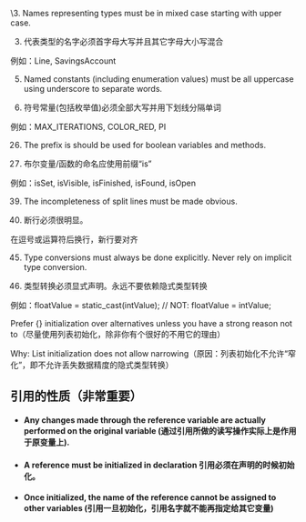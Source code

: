 \3. Names representing types must be in mixed case starting with upper case.

3. 代表类型的名字必须首字母大写并且其它字母大小写混合

例如：Line, SavingsAccount



5. Named constants (including enumeration values) must be all uppercase using underscore to separate words.

5. 符号常量(包括枚举值)必须全部大写并用下划线分隔单词

例如：MAX_ITERATIONS, COLOR_RED, PI



26. The prefix is should be used for boolean variables and methods.

26. 布尔变量/函数的命名应使用前缀“is”

例如：isSet, isVisible, isFinished, isFound, isOpen

 

39. The incompleteness of split lines must be made obvious.

39. 断行必须很明显。

在逗号或运算符后换行，新行要对齐



45. Type conversions must always be done explicitly. Never rely on implicit type conversion.

45. 类型转换必须显式声明。永远不要依赖隐式类型转换

例如：floatValue = static_cast<float>(intValue); // NOT: floatValue = intValue;

 Prefer {} initialization over alternatives unless you have a strong reason not to（尽量使用列表初始化，除非你有个很好的不用它的理由）

Why: List initialization does not allow narrowing（原因：列表初始化不允许“窄化”，即不允许丢失数据精度的隐式类型转换）

## 引用的性质（非常重要）

- #### Any changes made through the reference variable are actually performed on the original variable (通过引用所做的读写操作实际上是作用于原变量上).

- #### A reference must be initialized in declaration 引用必须在声明的时候初始化。

- #### Once initialized, the name of the reference cannot be assigned to other variables (引用一旦初始化，引用名字就不能再指定给其它变量)

 